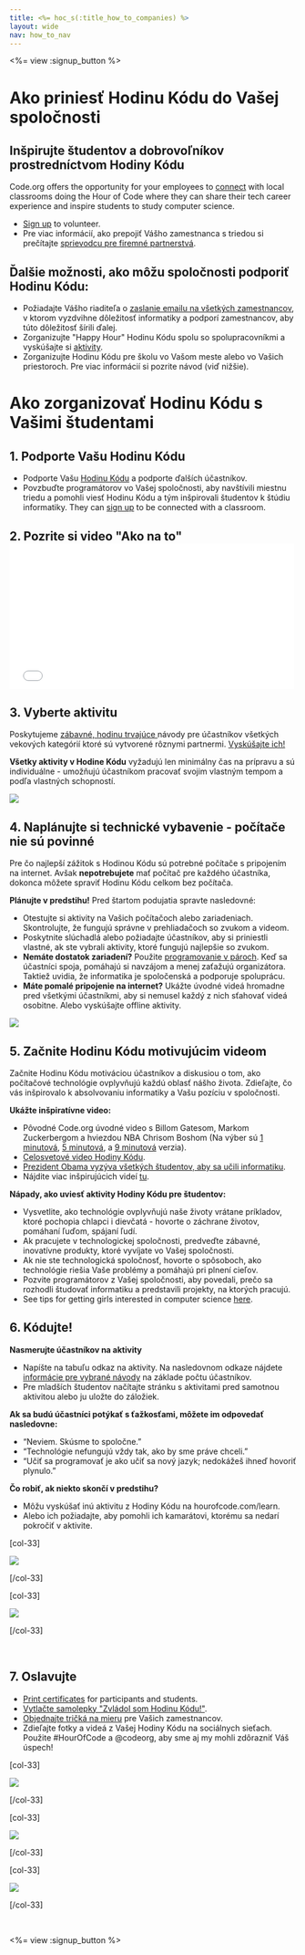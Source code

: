 ```yaml
---
title: <%= hoc_s(:title_how_to_companies) %>
layout: wide
nav: how_to_nav
---
```

<%= view :signup_button %>

# Ako priniesť Hodinu Kódu do Vašej spoločnosti

## Inšpirujte študentov a dobrovoľníkov prostredníctvom Hodiny Kódu

Code.org offers the opportunity for your employees to [connect](<%= codeorg_url('/volunteer') %>) with local classrooms doing the Hour of Code where they can share their tech career experience and inspire students to study computer science.

- [Sign up](<%= codeorg_url('/volunteer') %>) to volunteer.
- Pre viac informácií, ako prepojiť Vášho zamestnanca s triedou si prečítajte [sprievodcu pre firemné partnerstvá](<%= localized_file('/files/HourOfCodeGuideForCorporatePartners.pdf') %>).

## Ďalšie možnosti, ako môžu spoločnosti podporiť Hodinu Kódu:

- Požiadajte Vášho riaditeľa o [zaslanie emailu na všetkých zamestnancov](<%= resolve_url('/promote/resources#sample-emails') %>), v ktorom vyzdvihne dôležitosť informatiky a podporí zamestnancov, aby túto dôležitosť šírili ďalej.
- Zorganizujte "Happy Hour" Hodinu Kódu spolu so spolupracovníkmi a vyskúšajte si [aktivity](<%= resolve_url('/learn') %>).
- Zorganizujte Hodinu Kódu pre školu vo Vašom meste alebo vo Vašich priestoroch. Pre viac informácií si pozrite návod (viď nižšie).

# Ako zorganizovať Hodinu Kódu s Vašimi študentami

## 1. Podporte Vašu Hodinu Kódu

- Podporte Vašu [Hodinu Kódu](<%= resolve_url('/promote') %>) a podporte ďalších účastníkov.
- Povzbuďte programátorov vo Vašej spoločnosti, aby navštívili miestnu triedu a pomohli viesť Hodinu Kódu a tým inšpirovali študentov k štúdiu informatiky. They can [sign up](<%= codeorg_url('/volunteer/engineer') %>) to be connected with a classroom.

## 2. Pozrite si video "Ako na to" <iframe width="500" height="255" src="//www.youtube.com/embed/SrnvvWDm73k" frameborder="0" allowfullscreen mark="crwd-mark"></iframe> 

## 3. Vyberte aktivitu

Poskytujeme [ zábavné, hodinu trvajúce ](<%= resolve_url('/learn') %>) návody pre účastníkov všetkých vekových kategórií ktoré sú vytvorené rôznymi partnermi. [Vyskúšajte ich!](<%= resolve_url('/learn') %>)

**Všetky aktivity v Hodine Kódu** vyžadujú len minimálny čas na prípravu a sú individuálne - umožňujú účastníkom pracovať svojim vlastným tempom a podľa vlastných schopností.

[![](/images/fit-700/tutorials.png)](<%= resolve_url('/learn') %>)

## 4. Naplánujte si technické vybavenie - počítače nie sú povinné

Pre čo najlepší zážitok s Hodinou Kódu sú potrebné počítače s pripojením na internet. Avšak **nepotrebujete** mať počítač pre každého účastníka, dokonca môžete spraviť Hodinu Kódu celkom bez počítača.

**Plánujte v predstihu!** Pred štartom podujatia spravte nasledovné:

- Otestujte si aktivity na Vašich počítačoch alebo zariadeniach. Skontrolujte, že fungujú správne v prehliadačoch so zvukom a videom.
- Poskytnite slúchadlá alebo požiadajte účastníkov, aby si priniestli vlastné, ak ste vybrali aktivity, ktoré fungujú najlepšie so zvukom.
- **Nemáte dostatok zariadení?** Použite [ programovanie v pároch](https://www.youtube.com/watch?v=vgkahOzFH2Q). Keď sa účastníci spoja, pomáhajú si navzájom a menej zaťažujú organizátora. Taktiež uvidia, že informatika je spoločenská a podporuje spoluprácu.
- **Máte pomalé pripojenie na internet?** Ukážte úvodné videá hromadne pred všetkými účastníkmi, aby si nemusel každý z nich sťahovať videá osobitne. Alebo vyskúšajte offline aktivity.

<img src="/images/fit-350/group_ipad.jpg" />

## 5. Začnite Hodinu Kódu motivujúcim videom

Začnite Hodinu Kódu motiváciou účastníkov a diskusiou o tom, ako počítačové technológie ovplyvňujú každú oblasť nášho života. Zdieľajte, čo vás inšpirovalo k absolvovaniu informatiky a Vašu pozíciu v spoločnosti.

**Ukážte inšpiratívne video:**

- Pôvodné Code.org úvodné video s Billom Gatesom, Markom Zuckerbergom a hviezdou NBA Chrisom Boshom (Na výber sú [1 minutová](https://www.youtube.com/watch?v=qYZF6oIZtfc), [5 minutová](https://www.youtube.com/watch?v=nKIu9yen5nc), a [9 minutová](https://www.youtube.com/watch?v=dU1xS07N-FA) verzia).
- [Celosvetové video Hodiny Kódu](https://www.youtube.com/watch?v=KsOIlDT145A).
- [Prezident Obama vyzýva všetkých študentov, aby sa učili informatiku](https://www.youtube.com/watch?v=6XvmhE1J9PY).
- Nájdite viac inšpirujúcich videí [tu](https://www.youtube.com/playlist?list=PLzdnOPI1iJNfpD8i4Sx7U0y2MccnrNZuP).

**Nápady, ako uviesť aktivity Hodiny Kódu pre študentov:**

- Vysvetlite, ako technológie ovplyvňujú naše životy vrátane príkladov, ktoré pochopia chlapci i dievčatá - hovorte o záchrane životov, pomáhaní ľuďom, spájaní ľudí.
- Ak pracujete v technologickej spoločnosti, predveďte zábavné, inovatívne produkty, ktoré vyvíjate vo Vašej spoločnosti.
- Ak nie ste technologická spoločnosť, hovorte o spôsoboch, ako technológie riešia Vaše problémy a pomáhajú pri plnení cieľov.
- Pozvite programátorov z Vašej spoločnosti, aby povedali, prečo sa rozhodli študovať informatiku a predstavili projekty, na ktorých pracujú.
- See tips for getting girls interested in computer science [here](<%= codeorg_url('/girls') %>).

## 6. Kódujte!

**Nasmerujte účastníkov na aktivity**

- Napíšte na tabuľu odkaz na aktivity. Na nasledovnom odkaze nájdete [informácie pre vybrané návody](<%= resolve_url('/learn') %>) na základe počtu účastníkov.
- Pre mladších študentov načítajte stránku s aktivitami pred samotnou aktivitou alebo ju uložte do záložiek.

**Ak sa budú účastníci potýkať s ťažkosťami, môžete im odpovedať nasledovne:**

- “Neviem. Skúsme to spoločne.”
- “Technológie nefungujú vždy tak, ako by sme práve chceli.”
- “Učiť sa programovať je ako učiť sa nový jazyk; nedokážeš ihneď hovoriť plynulo.”

**Čo robiť, ak niekto skončí v predstihu?**

- Môžu vyskúšať inú aktivitu z Hodiny Kódu na hourofcode.com/learn.
- Alebo ich požiadajte, aby pomohli ich kamarátovi, ktorému sa nedarí pokročiť v aktivite.

[col-33]

![](/images/fit-250/highschoolgirls.jpeg)

[/col-33]

[col-33]

![](/images/fit-300/group_ar.jpg)

[/col-33]

<p style="clear:both">&nbsp;</p>

## 7. Oslavujte

- [Print certificates](<%= codeorg_url('/certificates') %>) for participants and students.
- [Vytlačte samolepky "Zvládol som Hodinu Kódu!"](<%= resolve_url('/promote/resources#stickers') %>).
- [Objednajte tričká na mieru](http://blog.code.org/post/132608499493/hour-of-code-shirts-and-more) pre Vašich zamestnancov.
- Zdieľajte fotky a videá z Vašej Hodiny Kódu na sociálnych sieťach. Použite #HourOfCode a @codeorg, aby sme aj my mohli zdôrazniť Váš úspech!

[col-33]

![](/images/fit-250/celebrate2.jpeg)

[/col-33]

[col-33]

![](/images/fit-260/highlight-certificates.jpg)

[/col-33]

[col-33]

![](/images/fit-300/boy-certificate.jpg)

[/col-33]

<p style="clear:both">&nbsp;</p>

<%= view :signup_button %>